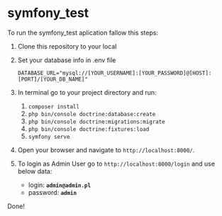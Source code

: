 # symfony_test

To run the symfony_test aplication fallow this steps:

1. Clone this repository to your local
2. Set your database info in .env file
  
    `DATABASE_URL="mysql://[YOUR_USERNAME]:[YOUR_PASSWORD]@[HOST]:[PORT]/[YOUR_DB_NAME]"`
    
3. In terminal go to your project directory and run:

    1. `composer install`
    2. `php bin/console doctrine:database:create`
    3. `php bin/console doctrine:migrations:migrate`
    4. `php bin/console doctrine:fixtures:load`
    5. `symfony serve`
    
4. Open your browser and navigate to `http://localhost:8000/`.  

5. To login as Admin User go to `http://localhost:8000/login` and use below data:
    - login: **`admin@admin.pl`**
    - password: **`admin`**
    
Done!
    

